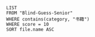 

```dataview
LIST
FROM "Blind-Guess-Senior"
WHERE contains(category, "书籍")
WHERE score = 10
SORT file.name ASC
```

# 
